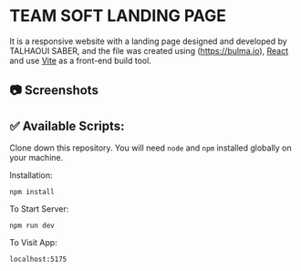 # TEAM SOFT LANDING PAGE

It is a responsive website with a landing page designed and developed by TALHAOUI SABER, and the file was created using (https://bulma.io), [React]( https://reactjs.org) and use [Vite](https://vitejs.dev/) as a front-end build tool.

## 📷 Screenshots


## ✅ Available Scripts:

Clone down this repository. You will need `node` and `npm` installed globally on your machine.

Installation:

`npm install`

To Start Server:

`npm run dev`

To Visit App:

`localhost:5175`

